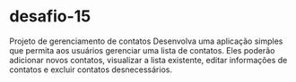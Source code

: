 # desafio-15
Projeto de gerenciamento de contatos  Desenvolva uma aplicação simples que permita aos usuários gerenciar uma lista de contatos. Eles poderão adicionar novos contatos, visualizar a lista existente, editar informações de contatos e excluir contatos desnecessários.
